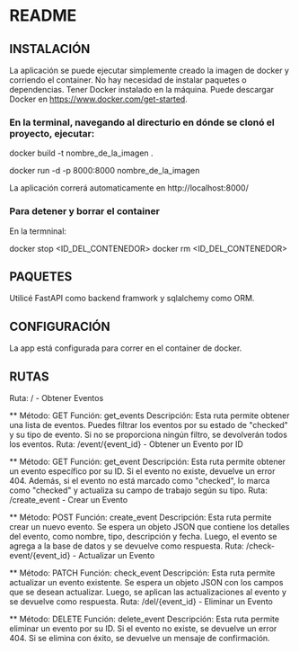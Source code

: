 # README

## INSTALACIÓN
La aplicación se puede ejecutar simplemente creado la imagen de docker y corriendo el container. 
No hay necesidad de instalar paquetes o dependencias. 
Tener Docker instalado en la máquina. Puede descargar Docker en https://www.docker.com/get-started.

### En la terminal, navegando al directurio en dónde se clonó el proyecto, ejecutar:

docker build -t nombre_de_la_imagen .

docker run -d -p 8000:8000 nombre_de_la_imagen


La aplicación correrá automaticamente en http://localhost:8000/


### Para detener y borrar el container

En la termninal:

docker stop <ID_DEL_CONTENEDOR>
docker rm <ID_DEL_CONTENEDOR>



## PAQUETES
Utilicé FastAPI como backend framwork y sqlalchemy como ORM.


## CONFIGURACIÓN
La app está configurada para correr en el container de docker.


## RUTAS
Ruta: / - Obtener Eventos

** Método: GET
Función: get_events
Descripción: Esta ruta permite obtener una lista de eventos. Puedes filtrar los eventos por su estado de "checked" y su tipo de evento. Si no se proporciona ningún filtro, se devolverán todos los eventos.
Ruta: /event/{event_id} - Obtener un Evento por ID

** Método: GET
Función: get_event
Descripción: Esta ruta permite obtener un evento específico por su ID. Si el evento no existe, devuelve un error 404. Además, si el evento no está marcado como "checked", lo marca como "checked" y actualiza su campo de trabajo según su tipo.
Ruta: /create_event - Crear un Evento

** Método: POST
Función: create_event
Descripción: Esta ruta permite crear un nuevo evento. Se espera un objeto JSON que contiene los detalles del evento, como nombre, tipo, descripción y fecha. Luego, el evento se agrega a la base de datos y se devuelve como respuesta.
Ruta: /check-event/{event_id} - Actualizar un Evento

** Método: PATCH
Función: check_event
Descripción: Esta ruta permite actualizar un evento existente. Se espera un objeto JSON con los campos que se desean actualizar. Luego, se aplican las actualizaciones al evento y se devuelve como respuesta.
Ruta: /del/{event_id} - Eliminar un Evento

** Método: DELETE
Función: delete_event
Descripción: Esta ruta permite eliminar un evento por su ID. Si el evento no existe, se devuelve un error 404. Si se elimina con éxito, se devuelve un mensaje de confirmación.
